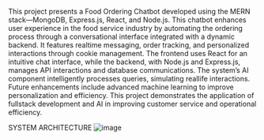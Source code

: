 This project presents a Food Ordering Chatbot developed using the MERN stack—MongoDB, Express.js, React, and Node.js. This chatbot enhances user experience in the food service industry by automating the ordering process through a 
conversational interface integrated with a dynamic backend. It features realtime messaging, order tracking, and personalized interactions through cookie management. The frontend uses React for an intuitive chat interface, while the backend, with Node.js and 
Express.js, manages API interactions and database 
communications. The system’s AI component intelligently processes queries, simulating reallife interactions. Future enhancements include advanced machine learning to improve personalization and 
efficiency. This project demonstrates the application of fullstack development and AI in improving customer 
service and operational efficiency. 

SYSTEM ARCHITECTURE
![image](https://github.com/user-attachments/assets/fba23fbe-2875-4f8d-ac61-204717ef625a)
